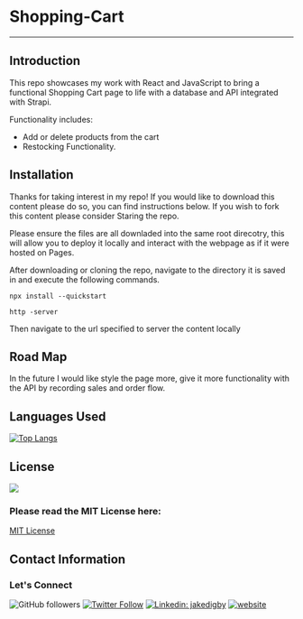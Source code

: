 # Shopping-Cart
-------------

## Introduction

This repo showcases my work with React and JavaScript to bring a functional Shopping Cart page to life with a database and API integrated with Strapi.

Functionality includes:
- Add or delete products from the cart
- Restocking Functionality.

## Installation

Thanks for taking interest in my repo! If you would like to download this content please do so, you can find instructions below. If you wish to fork this content please consider Staring the repo.

Please ensure the files are all downladed into the same root direcotry, this will allow you to deploy it locally and interact with the webpage as if it were hosted on Pages.

After downloading or cloning the repo, navigate to the directory it is saved in and execute the following commands.

```npm
npx install --quickstart
```

```
http -server
```
Then navigate to the url specified to server the content locally

## Road Map

In the future I would like style the page more, give it more functionality with the API by recording sales and order flow.

## Languages Used

[![Top Langs](https://github-readme-stats.vercel.app/api/top-langs/?username=digby-j&exclude_repo=digby-j,digby-j.github.io,eyes,PacMan&layout=compact)](https://github.com/digby-j/eyes/github-readme-stats)

## License
![](https://img.shields.io/github/license/digby-j/Shopping-Cart)

### Please read the MIT License here:
<a href src="./LICENSE">MIT License</a>

## Contact Information
### Let's Connect

![GitHub followers](https://img.shields.io/github/followers/digby-j?label=Follow&style=social)
[![Twitter Follow](https://img.shields.io/twitter/follow/JakeDigby?label=Follow)](https://twitter.com/intent/follow?screen_name=JakeDigby)
[![Linkedin: jakedigby](https://img.shields.io/badge/-jakedigby-blue?style=flat-square&logo=Linkedin&logoColor=white&link=https://www.linkedin.com/in/akedigby/)](https://www.linkedin.com/in/jakedigby/)
[![website](https://img.shields.io/badge/jakedigby-46a2f1.svg?&style=flat-square&logo=firefox&logoColor=white&link=https://jakedigby.com/)](https://jakedigby.com/)


